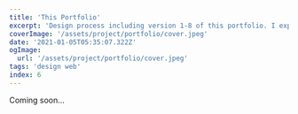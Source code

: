 ```yaml
---
title: 'This Portfolio'
excerpt: 'Design process including version 1-8 of this portfolio. I experimented with different web technology and design choices.'
coverImage: '/assets/project/portfolio/cover.jpeg'
date: '2021-01-05T05:35:07.322Z'
ogImage:
  url: '/assets/project/portfolio/cover.jpeg'
tags: 'design web'
index: 6
---
```


Coming soon...

